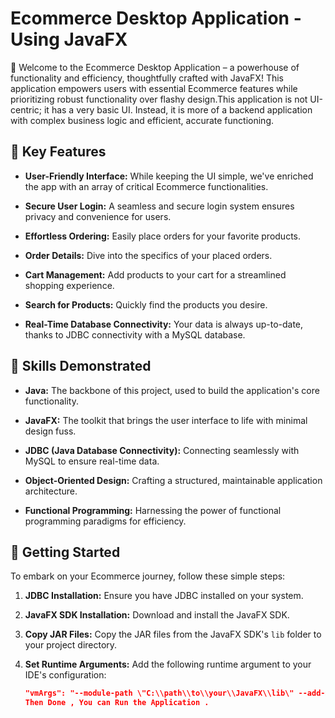 # Ecommerce Desktop Application - Using JavaFX


🚀 Welcome to the Ecommerce Desktop Application – a powerhouse of functionality and efficiency, thoughtfully crafted with JavaFX! This application empowers users with essential Ecommerce features while prioritizing robust functionality over flashy design.This application is not UI-centric; it has a very basic UI. Instead, it is more of a backend application with complex business logic and efficient, accurate functioning. 

## 🌟 Key Features

- **User-Friendly Interface:** While keeping the UI simple, we've enriched the app with an array of critical Ecommerce functionalities.

- **Secure User Login:** A seamless and secure login system ensures privacy and convenience for users.

- **Effortless Ordering:** Easily place orders for your favorite products.

- **Order Details:** Dive into the specifics of your placed orders.

- **Cart Management:** Add products to your cart for a streamlined shopping experience.

- **Search for Products:** Quickly find the products you desire.

- **Real-Time Database Connectivity:** Your data is always up-to-date, thanks to JDBC connectivity with a MySQL database.

## 💪 Skills Demonstrated

- **Java:** The backbone of this project, used to build the application's core functionality.

- **JavaFX:** The toolkit that brings the user interface to life with minimal design fuss.

- **JDBC (Java Database Connectivity):** Connecting seamlessly with MySQL to ensure real-time data.

- **Object-Oriented Design:** Crafting a structured, maintainable application architecture.

- **Functional Programming:** Harnessing the power of functional programming paradigms for efficiency.

## 🚀 Getting Started

To embark on your Ecommerce journey, follow these simple steps:

1. **JDBC Installation:** Ensure you have JDBC installed on your system.

2. **JavaFX SDK Installation:** Download and install the JavaFX SDK.

3. **Copy JAR Files:** Copy the JAR files from the JavaFX SDK's `lib` folder to your project directory.

4. **Set Runtime Arguments:** Add the following runtime argument to your IDE's configuration:
   ```json
   "vmArgs": "--module-path \"C:\\path\\to\\your\\JavaFX\\lib\" --add-modules=javafx.controls,javafx.fxml"
   Then Done , You can Run the Application .
